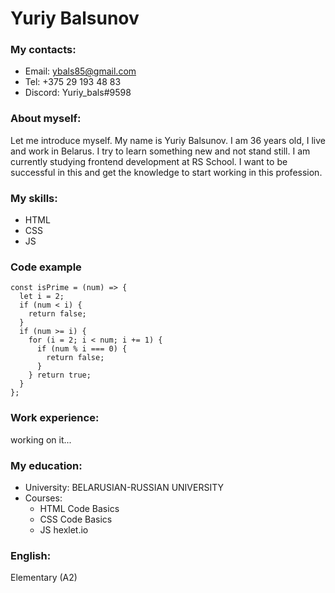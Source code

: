 # **Yuriy Balsunov**

### **My contacts:**
* Email: ybals85@gmail.com
* Tel: +375 29 193 48 83
* Discord: Yuriy_bals#9598

### **About myself:**

Let me introduce myself. 
My name is Yuriy Balsunov. I am 36 years old, I live and work in Belarus. I try to learn something new and not stand still. I am currently studying frontend development at RS School. I want to be successful in this and get the knowledge to start working in this profession.

### **My skills:**

* HTML 
* CSS
* JS

### **Code example**

``` 
const isPrime = (num) => {
  let i = 2;
  if (num < i) {
    return false;
  }
  if (num >= i) {
    for (i = 2; i < num; i += 1) {
      if (num % i === 0) {
        return false;
      }
    } return true;
  }
};
```
### **Work experience:**

working on it...
### **My education:**

* University: BELARUSIAN-RUSSIAN UNIVERSITY
* Courses: 
    * HTML Code Basics 
    * CSS  Code Basics
    * JS   hexlet.io  

### **English:**

Elementary (A2)




